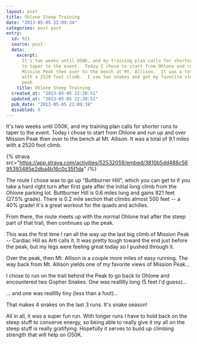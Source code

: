 ```yaml
---
layout: post
title: Ohlone Steep Training
date: "2013-05-05 22:09:34"
categories: post post
entry:
  id: 921
  source: post
  data:
    excerpt:
      It's two weeks until O50K, and my training plan calls for shorter runs
      to taper to the event.  Today I chose to start from Ohlone and run up and over
      Mission Peak then over to the bench at Mt. Allison.  It was a total of 9.1 miles
      with a 2520 foot climb.  I saw two snakes and got my favorite view of my favorite
      peak.
    title: Ohlone Steep Training
  created_at: "2013-05-05 22:20:51"
  updated_at: "2013-05-05 22:20:51"
  pub_date: "2013-05-05 22:09:34"
  disabled: 0
---
```


It's two weeks until O50K, and my training plan calls for shorter runs to taper to the event. Today I chose to start from Ohlone and run up and over Mission Peak then over to the bench at Mt. Allison. It was a total of 9.1 miles with a 2520 foot climb.

{% strava src="https://app.strava.com/activities/52532059/embed/3810b5dd486c5695393485e2dba4b16c0c35f1da" /%}

The route I chose was to go up "Buttburner Hill", which you can get to if you take a hard right turn after first gate after the initial long climb from the Ohlone parking lot. Buttburner Hill is 0.6 miles long and gains 821 feet (27.5% grade). There is 0.2 mile section that climbs almost 500 feet -- a 40% grade! It's a great workout for the quads and achilles.

From there, the route meets up with the normal Ohlone trail after the steep part of that trail, then continues up the peak.

This was the first time I ran all the way up the last big climb of Mission Peak -- Cardiac Hill as Arti calls it. It was pretty tough toward the end just before the peak, but my legs were feeling great today so I pushed through it.

Over the peak, then Mt. Allison is a couple more miles of easy running. The way back from Mt. Allison yields one of my favorite views of Mission Peak...

I chose to run on the trail behind the Peak to go back to Ohlone and encountered two Gopher Snakes. One was reallllly long (5 feet I'd guess)...

... and one was reallllly tiny (less than a foot)...

That makes 4 snakes on the last 3 runs. It's snake season!

All in all, it was a super fun run. With longer runs I have to hold back on the steep stuff to conserve energy, so being able to really give it my all on the steep stuff is really gratifying. Hopefully it serves to build up climbing strength that will help on O50K.
